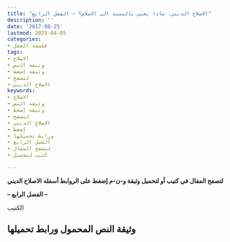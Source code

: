 ```yaml
---
title: "الاصلاح الديني، ماذا يعني بالنسبة الى الاسلام؟ – الفصل الرابع"
description: ''
date: '2017-08-25'
lastmod: 2025-04-05
categories:
- فلسفة العقل
tags:
- الاصلاح
- وثيقة النص
- وثيقة إضغط
- لتصفح
- الاصلاح الديني
keywords:
- الاصلاح
- وثيقة النص
- وثيقة إضغط
- لتصفح
- الاصلاح الديني
- إضغط
- ورابط تحميلها
- الفصل الرابع
- لتصفح المقال
- كتيب لتحميل

---
```

**لتصفح المقال في كتيب أو لتحميل وثيقة و-ن-م إضغط على الروابط أسفله** **الاصلاح الديني**

**– الفصل الرابع –**

الكتيب

## وثيقة النص المحمول ورابط تحميلها

###
